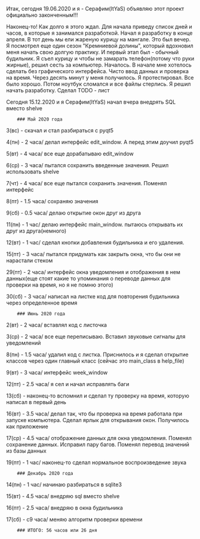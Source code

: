 Итак, сегодня 19.06.2020 и я - Серафим(ItYaS) объявляю этот проект официально законченным!!!

Наконец-то! Как долго я этого ждал. Для начала приведу список дней и часов, в которые я занимался разработкой.
Начал я разработку в конце апреля. В тот день мы ели жареную курицу на мангале. Это был вечер. Я посмотрел еще один
сезон "Кремниевой долины", который вдохновил меня начать свою долгую практику. И первый этап был - обычный будильник.
Я съел курицу и чтобы не замарать телефон(потому что руки жирные), решил сесть за компьютер.
Началось. В начале мне хотелось сделать без графического интерфейса. Чисто ввод данных и проверка на время.
Через десять минут у меня получилось. Я протестировал. Все было хорошо.
Потом ноутбук сломался и все файлы стерлись. Я решил начать разработку. Сделал TODO - лист

Сегодня 15.12.2020 и я Серафим(ItYaS) начал вчера внедрять SQL вместо shelve

        ### Май 2020 года
3(вс) - скачал и стал разбираться с pyqt5

4(пн) - 2 часа/ делал интерфейс edit_window. А перед этим доучил pyqt5

5(вт) - 4 часа/ все еще дорабатываю edit_window

6(ср) - 3 часа/ пытался сохранить введенные значения. Решил использовать shelve

7(чт) - 4 часа/ все еще пытался сохранить значения. Поменял интерфейс

8(пт) - 1.5 часа/ сохраняю значения

9(сб) - 0.5 часа/ делаю открытие окон друг из друга

11(пн) - 1 час/ делаю интерфейс main_window. пытаюсь открывать их друг из друга(немного)

12(вт) - 1 час/ сделал кнопки добавления будильника и его удаления.

15(пт) - 3 часа/ пытался придумать как закрыть окна, что бы они не нарастали стеком

29(пт) - 2 часа/ интерфейс окна уведомления и отображения в нем данных(еще стоят какие то упоминания о
переводе данных для проверки на время, но я не помню этого)

30(сб) - 3 часа/ написал на листке код для повторения будильника через определенное время

        ### Июнь 2020 года
2(вт) - 2 часа/ вставлял код с листочка

3(ср) - 2 часа/ все еще переписываю. Вставил звуковые сигналы для уведомлений

8(пн) - 1.5 часа/ удалил код с листка. Приснилось и я сделал открытие классов через один главный класс
(сейчас это main_class в help_file)

9(вт) - 3 часа/ интерфейс week_window

12(пт) - 2.5 часа/ я сел и начал исправлять баги

13(сб) - наконец-то вспомнил и сделал ту проверку на время, которую написал в первый день

16(вт) - 3.5 часа/ делал так, что бы проверка на время работала при запуске компьютера. 
Сделал ярлык для открывания окон. Получилось как приложение

17(ср) - 4.5 часа/ отображение данных для окна уведомления. Поменял сохранение данных. Исправил пару багов.
Поменял перевод значений из базы данных

19(пт) - 1 час/ наконец-то сделал нормальное воспроизведение звука

        ### Декабрь 2020 года
14(пн) - 1 час/ начинаю разбираться в sqlite3

15(вт) - 4.5 часа/ внедряю sql вместо shelve

16(пт) - 2.5 часа/ внедряю в окна будильника

17(сб) - с9 часа/ меняю алгоритм проверки времени

        ### ИТОГО: 56 часов или 26 дня
